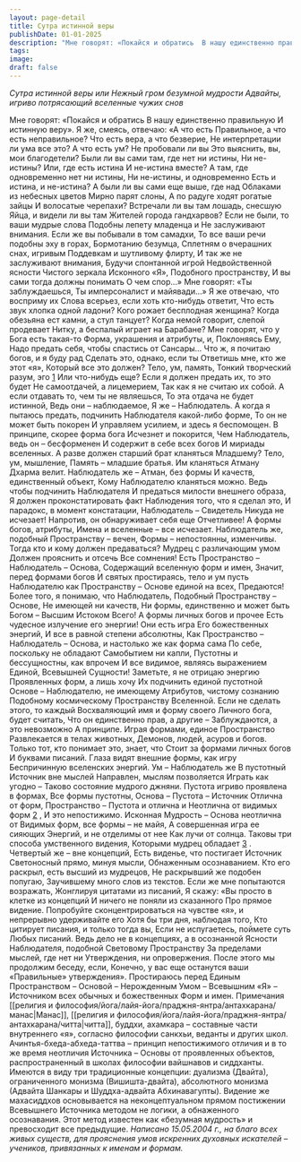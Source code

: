 ```yaml
---
layout: page-detail
title: Сутра истинной веры
publishDate: 01-01-2025
description: "Мне говорят: «Покайся и обратись  В нашу единственно правильную  И истинную веру».  Я же, смеясь, отвечаю: «А что есть  Правильное, а что есть неправильное?..."
tags:
image:
draft: false
---
```

*Сутра истинной веры или Нежный гром безумной мудрости Адвайты, игриво потрясающий вселенные чужих снов* 

Мне говорят: «Покайся и обратись  В нашу единственно правильную  И истинную веру».  Я же, смеясь, отвечаю: «А что есть  Правильное, а что есть неправильное?  Что есть вера, а что безверие,  Не интерпретации ли ума все это?  А что есть ум? Не пробовали ли вы  Это выяснить, вы, мои благодетели?  Были ли вы сами там, где нет ни истины,  Ни не-истины? Или, где есть истина  И не-истина вместе?  А там, где одновременно нет ни истины,  Ни не-истины, и одновременно  Есть и истина, и не-истина?  А были ли вы сами еще выше, где над  Облаками из небесных цветов  Мирно парят слоны,  А по радуге ходят рогатые зайцы  И волосатые черепахи?  Встречали ли вы там лошадь, снесшую  Яйца, и видели ли вы там  Жителей города гандхарвов?  Если не были, то ваши мудрые слова  Подобны лепету младенца и  Не заслуживают внимания.  Если же вы побывали в том самадхи,  То все ваши речи подобны эху в горах,  Бормотанию безумца,  Сплетням о вчерашних снах, игривым  Поддевкам и шутливому флирту,  И так же не заслуживают внимания,  Будучи спонтанной игрой  Недвойственной ясности  Чистого зеркала Исконного «Я»,  Подобного пространству,  И вы сами тогда должны понимать  О чем спор...»  Мне говорят: «Ты заблуждаешься,  Ты имперсоналист и майявади…»  Я же отвечаю, что восприму их  Слова всерьез, если хоть кто-нибудь ответит,  Что есть звук хлопка одной ладони?  Кого рожает бесплодная женщина?  Когда обезьяна ест камни, а стул танцует?  Когда немой говорит, слепой продевает  Нитку, а беспалый играет на  Барабане?  Мне говорят, что у Бога есть такая-то  Форма, украшения и атрибуты, и,  Поклоняясь Ему,  Надо предать себя, чтобы спастись от  Сансары…  Что ж, я почитаю богов, и я буду рад  Сделать это, однако, если ты  Ответишь мне, кто же этот «я»,  Который все это должен? Тело, ум, память,  Тонкий творческий разум, эго [1](#1 "Манас, читта, буддхи, ахамкара – составные части внутреннего «я», согласно философии  санкхьи, веданты и других школ. ")  Или что-нибудь еще?  Если я должен предать их, то это будет  Не самоотдачей, а лицемерием,  Так как я не считаю их собой.  А если отдавать то, чем ты не являешься,  То эта отдача не будет истинной,  Ведь они – наблюдаемое,  Я же – Наблюдатель.  А когда я пытаюсь предать, подчинить  Наблюдателя какой-либо форме,  То он не может быть покорен  И управляем усилием, и здесь я беспомощен.  В принципе, скорее форма бога  Исчезнет и покорится,  Чем Наблюдатель, ведь он – бесформенен  И содержит в себе всех богов  И мириады вселенных.  А разве должен старший брат кланяться  Младшему? Тело, ум, мышление,  Память –  младшие братья.  Им кланяться Атману Дхарма велит.  Наблюдатель же – Атман, без формы  И качеств, единственный объект,  Кому Наблюдателю кланяться можно.  Ведь чтобы подчинить Наблюдателя  И предаться милости внешнего образа, Я должен проконстатировать факт Наблюдения того, что я сделал это,  И парадокс, в момент констатации,  Наблюдатель – Свидетель  Никуда не исчезает!  Напротив, он обнаруживает себя еще  Отчетливее! А формы богов, атрибуты,  Имена и вселенные – все исчезает.  Наблюдатель же, подобный  Пространству – вечен,  Формы – непостоянны, изменчивы.  Тогда кто и кому должен предаваться?  Мудрец с различающим умом  Должен прояснить и отсечь  Все сомнения!  Есть Пространство – Наблюдатель – Основа,  Содержащий вселенную форм и имен,  Значит, перед формами богов  И святых простираясь, тело и ум пусть  Наблюдателю как Пространству –  Основе единой на всех,  Предаются!  Более того, я понимаю, что Наблюдатель,  Подобный Пространству – Основе,  Не имеющей ни качеств,  Ни формы, единственно и может быть  Богом – Высшим Истоком Всего!  А формы личных богов и прочее  Есть чудесное излучение его энергии!  Они есть игра Его божественных энергий,  И все в равной степени абсолютны,  Как Пространство – Наблюдатель  – Основа, и настолько же как форма сама  По себе, поскольку не обладают  Самобытием ни капли,  Пустотны и бессущностны, как впрочем  И все видимое, являясь выражением  Единой, Всевышней Сущности!  Заметьте, я не отрицаю энергию  Проявленных форм, а лишь хочу  Их подчинить единой пустотной  Основе – Наблюдателю, не имеющему  Атрибутов, чистому сознанию  Подобному космическому  Пространству Вселенной.  Если не сделать этого, то каждый  Восхваляющий имя и форму своего  Личного бога, будет считать,  Что он единственно прав, а другие –  Заблуждаются, а это невозможно  А принципе.  Играя формами, единое Пространство  Развлекается в телах животных,  Демонов, людей, асуров и богов.  Только тот, кто понимает это, знает, что  Стоит за формами личных богов  И буквами писаний.  Глаза видят внешние формы, как игру  Беспричинную вселенских энергий.  Ум – Наблюдатель же  В пустотный Источник вне мыслей  Направлен, мыслям позволяется  Играть как угодно –  Таково состояние мудрого джняни.  Пустота игриво проявлена в формах,  Все формы пустотны, Основа – Пустота – Источник  Отлична от форм,  Пространство – Пустота и отлична и  Неотлична от видимых форм [2](#2 "Ачинтья-бхеда-абхеда-таттва – принцип непостижимого отличия и в то же время неотличия Источника – Основы от проявленных объектов, распространенный в школах философии вайшнавов и сиддханты.") ,  И это непостижимо.  Исконная Мудрость – Основа неотлична от  Видимых форм, все формы – не майя,  А совершенная игра ее сияющих  Энергий, и не отделимы от нее  Как лучи от солнца.  Таковы три способа умственного видения,  Которыми мудрец обладает [3](#3 "Имеются в виду три традиционные концепции: дуализма (Двайта), ограниченного монизма (Вишишта-двайта), абсолютного монизма (Адвайта Шанкары и Шуддха-адвайта Абхинавагупты). Видение же махасиддхов основывается на неконцептуальном прямом постижении Всевышнего Источника методом не логики, а обнаженного осознавания. Этот метод известен как «безумная мудрость» и превосходит все предыдущие.") .  Четвертый же – вне концепций,  Есть виденье, что постигает Источник  Светоносный прямо, минуя мысли,  Обнаженным осознаванием.  Кто его раскрыл, есть высший из мудрецов,  Не раскрывший же подобен попугаю,  Заучившему много слов из текстов.  Если же мне попытаются возражать,  Жонглируя цитатами из писаний,  Я скажу: «Вы просто в клетке из концепций  И ничего не поняли из сказанного  Про прямое видение.  Попробуйте сконцентрироваться на чувстве  «я», и непрерывно удерживайте его  Хотя бы три дня, наблюдая того,  Кто цитирует писания, и только тогда вы,  Если не испугаетесь, поймете суть  Любых писаний.  Ведь дело не в концепциях, а в осознанной  Ясности Наблюдателя, подобной  Световому Пространству  За пределами мыслей, где нет ни  Утверждения, ни опровержения.  После этого мы продолжим беседу, если,  Конечно, у вас еще останутся ваши  «Правильные» утверждения».  Простираюсь перед Единым Пространством  – Основой – Нерожденным Умом – Всевышним «Я» –  Источником всех обычных и божественных  Форм и имен. Примечания [[религия и философия/йога/лайя-йога/праджня-янтра/антахкарана/манас|Манас]], [[религия и философия/йога/лайя-йога/праджня-янтра/антахкарана/читта|читта]], буддхи, ахамкара – составные части внутреннего «я», согласно философии санкхьи, веданты и других школ. Ачинтья-бхеда-абхеда-таттва – принцип непостижимого отличия и в то же время неотличия Источника – Основы от проявленных объектов, распространенный в школах философии вайшнавов и сиддханты. Имеются в виду три традиционные концепции: дуализма (Двайта), ограниченного монизма (Вишишта-двайта), абсолютного монизма (Адвайта Шанкары и Шуддха-адвайта Абхинавагупты). Видение же махасиддхов основывается на неконцептуальном прямом постижении Всевышнего Источника методом не логики, а обнаженного осознавания. Этот метод известен как «безумная мудрость» и превосходит все предыдущие. _Написано 15.05.2004 г., на благо всех живых существ, для прояснения умов искренних духовных искателей – учеников, привязанных к именам и формам._

